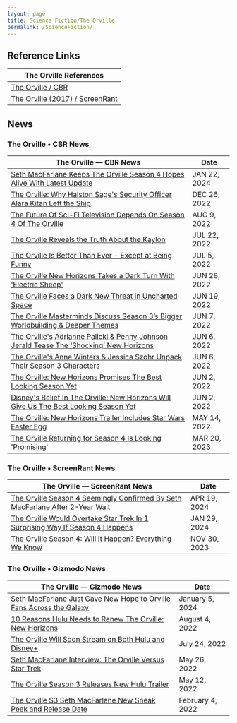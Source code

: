 ```yaml
---
layout: page
title: Science Fiction/The Orville
permalink: /ScienceFiction/
---
```


## Reference Links

| The Orville References  |
|---|
| [The Orville / CBR](https://www.cbr.com/tag/the-orville/ )  |
|[The Orville (2017) / ScreenRant](https://screenrant.com/tag/the-orville/ ) |

## News

### The  Orville • CBR News

| The Orville — CBR News | Date |
|---|---|
| [Seth MacFarlane Keeps The Orville Season 4 Hopes Alive With Latest Update](https://www.cbr.com/seth-macfarlane-the-orville-season-4-hope-alive/ ) | JAN 22, 2024 |
| [The Orville: Why Halston Sage's Security Officer Alara Kitan Left the Ship](https://www.cbr.com/the-orville-why-halston-sage-alara-kitan-left/ ) | DEC 26, 2022 |
| [The Future Of Sci-Fi Television Depends On Season 4 Of The Orville](https://www.cbr.com/the-orville-season4-sci-fi-tv-future-hulu/ ) | AUG 9, 2022 |
| [The Orville Reveals the Truth About the Kaylon](https://www.cbr.com/orville-kaylon-truth-reveal-hulu/ ) | JUL 22, 2022 |
| [The Orville Is Better Than Ever - Except at Being Funny](https://www.cbr.com/the-orville-star-trek-fun-hulu/ ) | JUL 5, 2022 |
| [The Orville New Horizons Takes a Dark Turn With 'Electric Sheep'](https://www.cbr.com/orville-new-horizons-electric-sheep-dark-turn/ ) | JUN 28, 2022 |
| [The Orville Faces a Dark New Threat in Uncharted Space](https://www.cbr.com/the-orville-threat-uncharted-space-hulu/ ) | JUN 19, 2022 |
| [The Orville Masterminds Discuss Season 3’s Bigger Worldbuilding & Deeper Themes](https://www.cbr.com/the-orville-brannon-braga-david-goodman-jon-cassar-interview/ ) | JUN 7, 2022 |
| [The Orville's Adrianne Palicki & Penny Johnson Jerald Tease The ‘Shocking’ New Horizons](https://www.cbr.com/the-orville-adrianne-palicki-penny-johnson-jerald-interview/ ) | JUN 6, 2022 |
| [The Orville's Anne Winters & Jessica Szohr Unpack Their Season 3 Characters](https://www.cbr.com/the-orville-anne-winters-jessica-szohr-interview/ ) | JUN 6, 2022 |
| [The Orville: New Horizons Promises The Best Looking Season Yet](https://www.cbr.com/the-orville-new-horizons-disney-fox/ ) | JUN 2, 2022 |
| [Disney's Belief In The Orville: New Horizons Will Give Us The Best Looking Season Yet](https://www.cbr.com/the-orville-new-horizons-disney-fox/ ) | JUN 2, 2022 |
| [The Orville: New Horizons Trailer Includes Star Wars Easter Egg](https://www.cbr.com/the-orville-new-horizons-season-3-trailer-star-wars-easter-egg/ ) | MAY 14, 2022 |
| [The Orville Returning for Season 4 Is Looking 'Promising'](https://www.cbr.com/the-orville-season-4-return-promising/ ) | MAR 20, 2023 |

### The Orville • ScreenRant News

| The Orville — ScreenRant News | Date |
|---|---|
| [The Orville Season 4 Seemingly Confirmed By Seth MacFarlane After 2-Year Wait](https://screenrant.com/the-orville-season-4-confirmed-seth-macfarlane-response/ ) | APR 19, 2024 |
| [The Orville Would Overtake Star Trek In 1 Surprising Way If Season 4 Happens](https://screenrant.com/orville-season-4-overtake-star-trek-tos-cancel/ ) | JAN 29, 2024 |
| [The Orville Season 4: Will It Happen? Everything We Know](https://screenrant.com/orville-season-4-news-updates/ ) | NOV 30, 2023 |

### The Orville • Gizmodo News

| The Orville — Gizmodo News | Date  |
|---|---|
| [Seth MacFarlane Just Gave New Hope to Orville Fans Across the Galaxy](https://gizmodo.com/orville-season-4-seth-macfarlane-update-hulu-disney-1851143834 ) | January 5, 2024 |
| [10 Reasons Hulu Needs to Renew The Orville: New Horizons](https://gizmodo.com/the-orville-hulu-seth-macfarlane-season-4-renewal-1849360451 ) | August 4, 2022 |
| [The Orville Will Soon Stream on Both Hulu and Disney+](https://gizmodo.com/orville-seth-macfarlane-hulu-disney-san-diego-comiccon-1849323791 ) | July 24, 2022 |
| [Seth MacFarlane Interview: The Orville Versus Star Trek](https://gizmodo.com/seth-macfarlane-the-orville-season-3-hulu-star-trek-1848964522 ) | May 26, 2022 |
| [The Orville Season 3 Releases New Hulu Trailer](https://gizmodo.com/the-orville-season-3-new-trailer-hulu-seth-macfarlane-1848918041 ) | May 12, 2022 |
| [The Orville S3 Seth MacFarlane New Sneak Peek and Release Date](https://gizmodo.com/orville-season-3-delayed-new-clip-1848482122 ) | February 4, 2022 |
